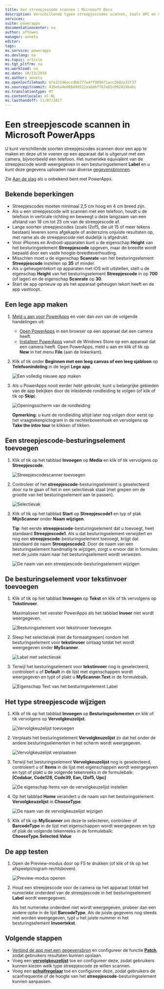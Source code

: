 ```yaml
---
title: Een streepjescode scannen | Microsoft Docs
description: Verschillende typen streepjescodes scannen, zoals UPC en Codabar
services: 
suite: powerapps
documentationcenter: na
author: aftowen
manager: anneta
editor: 
tags: 
ms.service: powerapps
ms.devlang: na
ms.topic: article
ms.tgt_pltfrm: na
ms.workload: na
ms.date: 10/23/2016
ms.author: anneta
ms.openlocfilehash: 6fe23146eccdbb777e4ff909671acc2882a32f37
ms.sourcegitcommit: 43be6a4e08849d522aabb6f767a81c092419babc
ms.translationtype: HT
ms.contentlocale: nl-NL
ms.lasthandoff: 11/07/2017
---
```

# <a name="scan-a-barcode-in-microsoft-powerapps"></a>Een streepjescode scannen in Microsoft PowerApps
U kunt verschillende soorten streepjescodes scannen door een app te maken en deze uit te voeren op een apparaat dat is uitgerust met een camera, bijvoorbeeld een telefoon. Het numerieke equivalent van de streepjescode wordt weergegeven in een besturingselement **Label** en u kunt deze gegevens uploaden naar diverse [gegevensbronnen](connections-list.md).

Zie [Aan de slag](getting-started.md) als u onbekend bent met PowerApps.

## <a name="known-limitations"></a>Bekende beperkingen
* Streepjescodes moeten minimaal 2,5 cm hoog en 4 cm breed zijn.
* Als u een streepjescode wilt scannen met een telefoon, houdt u de telefoon in verticale richting en beweegt u deze langzaam van een afstand van 18 cm tot 25 cm van de streepjescode af.
* Lange soorten streepjescodes (zoals I2of5, die uit 15 of meer tekens bestaan) leveren soms afgekapte of anderszins onjuiste resultaten op, met name als de streepjescode niet duidelijk is afgedrukt.
* Voor iPhones en Android-apparaten kunt u de eigenschap **Height** van het besturingselement **Streepjescode** opgeven, maar de breedte wordt bepaald door een vaste hoogte-breedteverhouding.
* Misschien moet u de eigenschap **Scanrate** van het besturingselement **Streepjescode** instellen op **35** of minder.
* Als u geheugentekort op apparaten met iOS wilt uitstellen, stelt u de eigenschap **Height** van het besturingselement **Streepjescode** in op **700** (of lager) en de eigenschap **Scanrate** op **30**.
* Start de app opnieuw op als het apparaat geheugen tekort heeft en de app vastloopt.

## <a name="create-a-blank-app"></a>Een lege app maken
1. [Meld u aan voor PowerApps](signup-for-powerapps.md) en voer dan *een* van de volgende handelingen uit:
   
   * [Open PowerApps](https://create.powerapps.com/api/start) in een browser op een apparaat dat een camera heeft.
   * [Installeer PowerApps](http://aka.ms/powerappsinstall) vanuit de Windows Store op een apparaat dat een camera heeft. Open PowerApps, meld u aan en klik of tik op **New** in het menu **File** (aan de linkerkant).
2. Klik of tik onder **Beginnen met een leeg canvas of een leeg sjabloon** op **Telefoonindeling** in de tegel **Lege app**.
   
    ![Een volledig nieuwe app maken](./media/scan-barcode/create-from-blank.png)
3. Als u PowerApps nooit eerder hebt gebruikt, kunt u belangrijke gebieden van de app bekijken door de inleidende rondleiding te volgen (of klik of tik op **Skip**).
   
    ![Openingsscherm van de rondleiding](./media/scan-barcode/quick-tour.png)
   
    **Opmerking**: u kunt de rondleiding altijd later nog volgen door eerst op het vraagtekenpictogram in de rechterbovenhoek en vervolgens op **Take the intro tour** te klikken of tikken.

## <a name="add-a-barcode-control"></a>Een streepjescode-besturingselement toevoegen
1. Klik of tik op het tabblad **Invoegen** op **Media** en klik of tik vervolgens op **Streepjescode**.
   
    ![Streepjescodescanner toevoegen](./media/scan-barcode/add-scanner.png)
2. Controleer of het **streepjescode**-besturingselement is geselecteerd door na te gaan of het in een selectievak staat (met grepen om de grootte van het besturingselement aan te passen).
   
    ![Selectievak](./media/scan-barcode/selection-box.png)
3. Klik of tik op het tabblad **Start** op **Streepjescode1** en typ of plak **MijnScanner** onder **Naam wijzigen**.
   
    **Tip**: het eerste **streepjescode**-besturingselement dat u toevoegt, heet standaard **Streepjescode1**. Als u dat besturingselement verwijdert en nog een **streepjescode**-besturingselement toevoegt, krijgt dat standaard de naam **Streepjescode2**. Door de naam van een besturingselement handmatig te wijzigen, zorgt u ervoor dat in formules met de juiste naam naar het besturingselement wordt verwezen.
   
    ![De naam van een streepjescode-besturingselement wijzigen](./media/scan-barcode/rename-barcode.png)

## <a name="add-a-text-input-control"></a>De besturingselement voor tekstinvoer toevoegen
1. Klik of tik op het tabblad **Invoegen** op **Tekst** en klik of tik vervolgens op **Tekstinvoer**.
   
    Maximaliseer het venster PowerApps als het tabblad **Invoer** niet wordt weergegeven.
   
    ![Besturingselement voor tekstinvoer toevoegen](./media/scan-barcode/add-text-input.png)
2. Sleep het selectievak (niet de formaatgrepen) rondom het besturingselement voor **tekstinvoer** omlaag totdat het wordt weergegeven onder **MyScanner**.
   
    ![Label met selectievak](./media/scan-barcode/move-input-text.png)
3. Terwijl het besturingselement voor **tekstinvoer** nog is geselecteerd, controleert u of **Default** in de lijst met eigenschappen wordt weergegeven en typt of plakt u **MyScanner.Text** in de formulebalk.
   
    ![Eigenschap Text van het besturingselement Label](./media/scan-barcode/default-text.png)

## <a name="change-the-barcode-type"></a>Het type streepjescode wijzigen
1. Klik of tik op het tabblad **Invoegen** op **Besturingselementen** en klik of tik vervolgens op **Vervolgkeuzelijst**.
   
    ![Vervolgkeuzelijst toevoegen](./media/scan-barcode/insert-dropdown.png)
2. Verplaats het besturingselement **Vervolgkeuzelijst** zo dat het onder de andere besturingselementen in het scherm wordt weergegeven.
   
    ![Vervolgkeuzelijst verplaatsen](./media/scan-barcode/move-dropdown.png)
3. Terwijl het besturingselement **Vervolgkeuzelijst** nog is geselecteerd, controleert u of **Items** in de lijst met eigenschappen wordt weergegeven en typt of plakt u de volgende tekenreeks in de formulebalk:<br>
    **[Codabar, Code128, Code39, Ean, I2of5, Upc]**
   
    ![De eigenschap Items van de vervolgkeuzelijst instellen](./media/scan-barcode/items-property.png)
4. Op het tabblad **Home** verandert u de naam van het besturingselement **Vervolgkeuzelijst** in **ChooseType**.
   
    ![De naam van de vervolgkeuzelijst wijzigen](./media/scan-barcode/rename-dropdown.png)
5. Klik of tik op **MyScanner** om deze te selecteren, controleer of **BarcodeType** in de lijst met eigenschappen wordt weergegeven en typ of plak de volgende tekenreeks in de formulebalk:<br>
    **ChooseType.Selected.Value**

## <a name="test-the-app"></a>De app testen
1. Open de Preview-modus door op F5 te drukken (of klik of tik op het afspeelpictogram rechtsboven).
   
    ![Preview-modus openen](./media/scan-barcode/open-preview.png)
2. Houd een streepjescode voor de camera op het apparaat totdat het numerieke onderdeel van de streepjescode in het besturingselement **Label** wordt weergegeven.
   
    Als het numerieke onderdeel niet wordt weergegeven, probeer dan een andere optie in de lijst **BarcodeType**. Als de juiste gegevens nog steeds niet worden weergegeven, typt u het juiste nummer in het besturingselement **Invoertekst**.

## <a name="next-steps"></a>Volgende stappen
* [Verbind de app met een gegevensbron](add-data-connection.md) en configureer de functie **[Patch](functions/function-patch.md)**, zodat gebruikers resultaten kunnen opslaan.
* Voeg een **[vervolgkeuzelijst](controls/control-drop-down.md)** toe en configureer deze, zodat gebruikers kunnen kiezen welk type streepjescode ze willen scannen.
* Voeg een **[schuifregelaar](controls/control-slider.md)** toe en configureer deze, zodat gebruikers de scanfrequentie of de hoogte van het **streepjescode**-besturingselement kunnen aanpassen.

